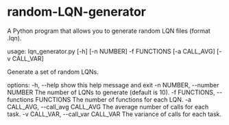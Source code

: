 # random-LQN-generator

A Python program that allows you to generate random LQN files (format .lqn).


usage: lqn_generator.py [-h] [-n NUMBER] -f FUNCTIONS [-a CALL_AVG]
                        [-v CALL_VAR]

Generate a set of random LQNs.

options:
  -h, --help            show this help message and exit
  -n NUMBER, --number NUMBER
                        The number of LQNs to generate (default is 10).
  -f FUNCTIONS, --functions FUNCTIONS
                        The number of functions for each LQN.
  -a CALL_AVG, --call_avg CALL_AVG
                        The average number of calls for each task.
  -v CALL_VAR, --call_var CALL_VAR
                        The variance of calls for each task.
